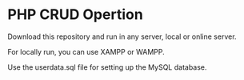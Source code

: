 # PHP CRUD Opertion

Download this repository and run in any server, local or online server.

For locally run, you can use XAMPP or WAMPP.

Use the userdata.sql file for setting up the MySQL database.